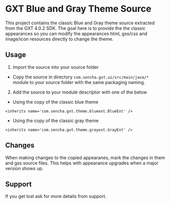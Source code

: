 # GXT Blue and Gray Theme Source
This project contains the classic Blue and Gray theme source extracted from the GXT 4.0.2 SDK. 
The goal here is to provide the the classic appearances so you can modify the appearances html, gss/css and image/icon resources directly to change the theme. 

## Usage

1. Import the source into your source folder
 - Copy the source in directory `com.sencha.gxt.ui/src/main/java/*` module to your source folder with the same packaging naming. 
 
2. Add the source to your module descriptor with one of the below 

* Using the copy of the classic blue theme
 ```
 <inherits name='com.sencha.gxt.theme.blueext.BlueExt' />
 ```


* Using the copy of the classic gray theme
 ```
 <inherits name='com.sencha.gxt.theme.grayext.GrayExt' />
 ```

## Changes
When making changes to the copied appearanes, mark the changes in them and gss source files.
This helps with appearance upgrades when a major version shows up. 


## Support
If you get lost ask for more details from support. 
